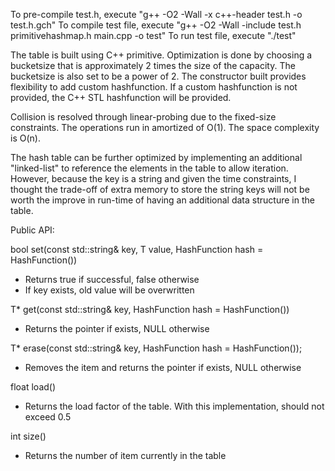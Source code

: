 To pre-compile test.h, execute "g++ -O2 -Wall -x c++-header test.h -o test.h.gch"
To compile test file, execute "g++ -O2 -Wall -include test.h primitivehashmap.h  main.cpp -o test"
To run test file, execute "./test"

The table is built using C++ primitive. Optimization is done by choosing a bucketsize
that is approximately 2 times the size of the capacity. The bucketsize is also
set to be a power of 2. The constructor built provides flexibility to add custom
hashfunction. If a custom hashfunction is not provided, the C++ STL hashfunction
will be provided.

Collision is resolved through linear-probing due to the fixed-size constraints.
The operations run in amortized of O(1).
The space complexity is O(n).

The hash table can be further optimized by implementing an additional "linked-list"
to reference the elements in the table to allow iteration. However, because the
key is a string and given the time constraints, I thought the trade-off of extra
memory to store the string keys will not be worth the improve in run-time of
having an additional data structure in the table.

Public API:

bool set(const std::string& key, T value, HashFunction hash = HashFunction())
- Returns true if successful, false otherwise
- If key exists, old value will be overwritten

T* get(const std::string& key, HashFunction hash = HashFunction())
- Returns the pointer if exists, NULL otherwise

T* erase(const std::string& key, HashFunction hash = HashFunction());
- Removes the item and returns the pointer if exists, NULL otherwise

float load()
- Returns the load factor of the table. With this implementation, should not
  exceed 0.5

int size()
- Returns the number of item currently in the table
